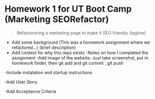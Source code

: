 # Homework 1 for UT Boot Camp (Marketing SEORefactor)
>Refactororing a merketing page to make it SEO friendly (tagline)

- Add some background (This was a homework assignment where we refactored...) (brief description)
- Add context for why this repo exists
-Notes on how I completed the assignment
-Add image of the website: Just take screenshot, put in homework folder, then git add and git commit , git push

-Include instalation and startup instructions

-Add User Story

-Add Acceptance Criteria
